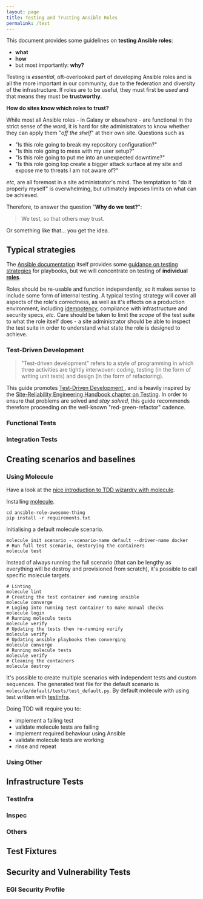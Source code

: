 ```yaml
---
layout: page
title: Testing and Trusting Ansible Roles
permalink: /test
---
```


This document provides some guidelines on **testing Ansible roles**:

  - **what**
  - **how**
  - but most importantly: **why?**

Testing is _essential_, oft-overlooked part of developing Ansible roles and is all the more important in our community, due to the federation and diversity of the infrastructure.
If roles are to be useful, they must first be _used_ and that means they must be **trustworthy**.

**How do sites know which roles to trust?**

While most all Ansible roles - in Galaxy or elsewhere - are functional in the strict sense of the word, it is hard for site administrators to know whether they can apply them "_off the shelf_" at their own site. Questions such as 

  - "Is this role going to break my repository configuration?"
  - "Is this role going to mess with my user setup?"
  - "Is this role going to put me into an unexpected downtime?"
  - "Is this role going top create a bigger attack surface at my site and expose me to threats I am not aware of?"

_etc_, are all foremost in a site administrator's mind. The temptation to "do it properly myself" is overwhelming, but ultimately imposes limits on what can be achieved.

Therefore, to answer the question "**Why do we test?**":

> We test, so that others may trust.

Or something like that... you get the idea.

## Typical strategies

The [Ansible documentation](https://docs.ansible.com/ansible) itself provides some [guidance on testing strategies](https://docs.ansible.com/ansible/latest/reference_appendices/test_strategies.html#testing-strategies) for playbooks, but we will concentrate on testing of **individual [roles](https://docs.ansible.com/ansible/latest/user_guide/playbooks_reuse_roles.html?highlight=roles)**.

Roles should be re-usable and function independently, so it makes sense to include some form of internal testing.
A typical testing strategy will cover all aspects of the role's correctness, as well as it's effects on a production environment, including [idempotency](https://docs.ansible.com/ansible/latest/reference_appendices/glossary.html?highlight=idempotent), compliance with infrastructure and security specs, _etc_.
Care should be taken to limit the _scope_ of the test suite to what the role itself does - a site administrator should be able to inspect the test suite in order to understand what state the role is designed to achieve.

### Test-Driven Development

> "Test-driven development" refers to a style of programming in which three activities are tightly interwoven: coding, testing (in the form of writing unit tests) and design (in the form of refactoring).

This guide promotes [Test-Driven Development ](https://www.agilealliance.org/glossary/tdd/), and is heavily inspired by the [Site-Reliability Engineering Handbook chapter on Testing](https://landing.google.com/sre/book/chapters/testing-reliability.html).
In order to ensure that problems are solved and _stay solved_, this guide recommends therefore proceeding on the well-known "red-green-refactor" cadence.

### Functional Tests

### Integration Tests

## Creating scenarios and baselines

### Using Molecule

Have a look at the [nice introduction to TDD wizardry with molecule](https://blog.octo.com/en/the-wizard-ansible-molecule-and-test-driven-development/).

Installing [molecule](https://molecule.readthedocs.io/en/latest/).

```console
cd ansible-role-awesome-thing
pip install -r requirements.txt
```

Initialising a default molecule scenario.

```console
molecule init scenario --scenario-name default --driver-name docker
# Run full test scenario, destorying the containers
molecule test
```

Instead of always running the full scenario (that can be lengthy as everything
will be destroy and provisioned from scratch), it's possible to call specific
molecule targets.

```console
# Linting
molecule lint
# Creating the test container and running ansible
molecule converge
# Loging into running test container to make manual checks
molecule login
# Running molecule tests
molecule verify
# Updating the tests then re-running verify
molecule verify
# Updating ansible playbooks then converging
molecule converge
# Running molecule tests
molecule verify
# Cleaning the containers
molecule destroy
```

It's possible to create multiple scenarios with independent tests and custom sequences.
The generated test file for the default scenario is `molecule/default/tests/test_default.py`.
By default molecule with using test written with [testinfra](https://testinfra.readthedocs.io/).

Doing TDD will require you to:
* implement a failing test
* validate molecule tests are failing
* implement required behaviour using Ansible
* validate molecule tests are working
* rinse and repeat

### Using Other

## Infrastructure Tests

### TestInfra

### Inspec

### Others

## Test Fixtures

## Security and Vulnerability Tests

### EGI Security Profile
